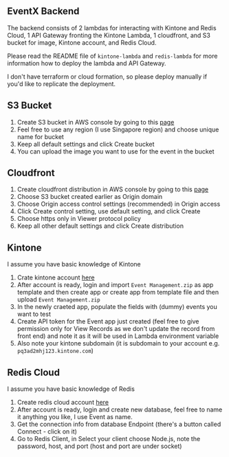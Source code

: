 ## EventX Backend

The backend consists of 2 lambdas for interacting with Kintone and Redis Cloud, 1 API Gateway fronting the Kintone Lambda, 1 cloudfront, and S3 bucket for image, Kintone account, and Redis Cloud.

Please read the README file of `kintone-lambda` and `redis-lambda` for more information how to deploy the lambda and API Gateway.


I don't have terraform or cloud formation, so please deploy manually if you'd like to replicate the deployment.

## S3 Bucket

1. Create S3 bucket in AWS console by going to this [page](https://s3.console.aws.amazon.com/s3/bucket/create)
2. Feel free to use any region (I use Singapore region) and choose unique name for bucket
3. Keep all default settings and click Create bucket
4. You can upload the image you want to use for the event in the bucket

## Cloudfront

1. Create cloudfront distribution in AWS console by going to this [page](https://us-east-1.console.aws.amazon.com/cloudfront/v4/home#/distributions/create)
2. Choose S3 bucket created earlier as Origin domain
3. Choose Origin access control settings (recommended) in Origin access
4. Click Create control setting, use default setting, and click Create
5. Choose https only in Viewer protocol policy
6. Keep all other default settings and click Create distribution

## Kintone
I assume you have basic knowledge of Kintone
1. Crate kintone account [here](https://www.kintone.com/en-sea/)
2. After account is ready, login and import `Event Management.zip` as app template and then create app or create app from template file and then upload `Event Management.zip`
3. In the newly craeted app, populate the fields with (dummy) events you want to test
4. Create API token for the Event app just created (feel free to give permission only for View Records as we don't update the record from front end) and note it as it will be used in Lambda environment variable
5. Also note your kintone subdomain (it is subdomain to your account e.g. `pq3ad2mhj123.kintone.com`)

## Redis Cloud
I assume you have basic knowledge of Redis
1. Create redis cloud account [here](https://redis.com/try-free/)
2. After account is ready, login and create new database, feel free to name it anything you like, I use Event as name.
3. Get the connection info from database Endpoint (there's a button called Connect - click on it)
4. Go to Redis Client, in Select your client choose Node.js, note the password, host, and port (host and port are under socket)